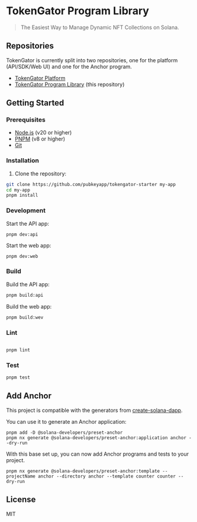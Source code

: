 # TokenGator Program Library

> The Easiest Way to Manage Dynamic NFT Collections on Solana.

## Repositories

TokenGator is currently split into two repositories, one for the platform (API/SDK/Web UI) and one for the Anchor program.

- [TokenGator Platform](https://github.com/pubkeyapp/tokengator)
- [TokenGator Program Library](https://github.com/pubkeyapp/tokengator-program-library) (this repository)

## Getting Started

### Prerequisites

- [Node.js](https://nodejs.org/en/) (v20 or higher)
- [PNPM](https://pnpm.io/) (v8 or higher)
- [Git](https://git-scm.com/)

### Installation

1. Clone the repository:

```sh
git clone https://github.com/pubkeyapp/tokengator-starter my-app
cd my-app
pnpm install
```

### Development

Start the API app:

```shell
pnpm dev:api
```

Start the web app:

```sh
pnpm dev:web
```

### Build

Build the API app:

```sh
pnpm build:api
```

Build the web app:

```sh
pnpm build:wev
```

### Lint

```sh

pnpm lint
```

### Test

```sh
pnpm test
```

## Add Anchor

This project is compatible with the generators from [create-solana-dapp](https://npm.im/create-solana-dapp).

You can use it to generate an Anchor application:

```shell
pnpm add -D @solana-developers/preset-anchor
pnpm nx generate @solana-developers/preset-anchor:application anchor --dry-run
```

With this base set up, you can now add Anchor programs and tests to your project.

```shell
pnpm nx generate @solana-developers/preset-anchor:template --projectName anchor --directory anchor --template counter counter --dry-run
```

## License

MIT
